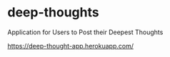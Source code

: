 # deep-thoughts
Application for Users to Post their Deepest Thoughts

https://deep-thought-app.herokuapp.com/
